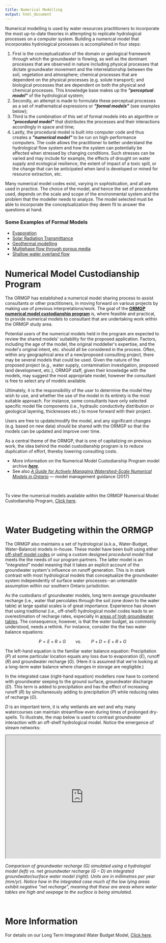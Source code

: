 ```yaml
---
title: Numerical Modelling
output: html_document
---
```


Numerical modelling is used by water resources practitioners to incorporate the most up-to-date theories in attempting to replicate hydrological processes on a computer system. Building a numerical model that incorporates hydrological processes is accomplished in four steps:

1. First is the conceptualization of the domain or geological framework through which the groundwater is flowing, as well as the dominant processes that are observed in nature including physical processes that dictate groundwater movement and the interrelationship between the soil, vegetation and atmosphere; chemical processes that are dependent on the physical processes (e.g. solute transport); and biological processes that are dependent on both the physical and chemical processes.  This knowledge base makes up the *__"perceptual model"__* of the hydrological system;
2. Secondly, an attempt is made to formulate these perceptual processes as a set of mathematical expressions or *__"formal models"__* (see examples below);
3. Third is the combination of this set of formal models into an algorithm or *__"procedural model"__* that distributes the processes and their interactions accordingly in space and time;
4. Lastly, the procedural model is built into computer code and thus creates a *__"numerical model"__* to be run on high-performance computers. The code allows the practitioner to better understand the hydrological flow system and how the system can potentially be affected when stressed by changing conditions.  Such stresses can be varied and may include for example, the effects of drought on water supply and ecological resilience, the extent of impact of a toxic spill, or the change that can be anticipated when land is developed or mined for resource extraction, etc.

Many numerical model codes exist, varying in sophistication, and all are used in practice. The choice of the model, and hence the set of procedures used, depends on the scale and scope of the environmental system and the problem that the modeller needs to analyze. The model selected must be able to incorporate the conceptualization they deem fit to answer the questions at hand.

### Some Examples of Formal Models

* [Evaporation](/info/evaporation/)
* [Solar Radiation Transmittance](/info/solarradiation/)    
* [Geothermal modelling](/info/geothermal/)
* [Multiphase flow through porous media](/info/pmflow/)
* [Shallow water overland flow](/info/lia/)



# Numerical Model Custodianship Program

The ORMGP has established a numerical model sharing process to assist consultants or other practitioners, in moving forward on various projects by making use of previous interpretations/work. The goal of the [**ORMGP numerical model custodianship program**](/snapshots/md/numerical-model-custodianship-program.html) is, where feasible and practical, to provide numerical models to consultant that are undertaking work within the ORMGP study area.  

Potential users of the numerical models held in the program are expected to review the shared models' suitability for the proposed application. Factors, including the age of the model, the original moddeller's expertise, and the model's original intent, etc. should all be considered in the process. Often, within any geographical area of a new/proposed consulting project, there may be several models that could be used. Given the nature of the proposed project (e.g., water supply, contamination investigation, proposed land development, etc.), ORMGP staff, given their knowledge with the models, may suggest the most appropriate model, however the consultant is free to select any of models available. 

Ultimately, it is the responsibility of the user to determine the model they wish to use, and whether the use of the model in its entirety is the most suitable approach. For instance, some consultants have only selected specific model file components (i.e., hydraulic conductivity distribution or geological layering, thicknesses etc.) to move forward with their project.

Users are free to update/modify the model, and any significant changes (e.g. based on new data) should be shared with the ORMGP so that the models can be updated and improve over time. 

As a central theme of the ORMGP, that is one of capitalizing on previous work, the idea behind the model custodianship program is to reduce duplication of effort, thereby lowering consulting costs.
  
* More information on the Numerical Model Custodianship Program model archive [*__here__*](/snapshots/md/numerical-model-custodianship-program.html).
* See also [*A Guide for Actively Managing Watershed-Scale Numerical Models in Ontario*](https://www.oakridgeswater.ca/_files/ugd/4a0a6e_c41c71a481ea4657806e1fbb0c912f7a.pdf) — model management guidance (2017)

<br>

To view the numerical models available within the ORMGP Numerical Model Custodianship Program, <a href="https://maps.oakridgeswater.ca/Html5Viewer/index.html?viewer=ORMGPP&run=NumericalModels" target="_blank">Click here</a>.

<br>

# Water Budgeting within the ORMGP

The ORMGP also maintains a set of hydrological (a.k.a., Water-Budget, Water-Balance) models in-house. These model have been built using either [off-shelf model codes](/interpolants/modelling/ravenmodel.html) or using a custom designed *procedural model* that meets the the needs of our program partners. The latter model is an *"integrated"* model meaning that it takes an explicit account of the groundwater system's influence on runoff generation. This is in stark contrast with most hydrological models that conceptualize the groundwater system independently of surface water processes--an untenable assumption within our southern Ontario jurisdiction.

As the custodians of groundwater models, long term average groundwater recharge (i.e., water that percolates through the soil zone down to the water table) at large spatial scales is of great importance. Experience has shown that using traditional (i.e., off-shelf) hydrological model codes leads to an overestimation of recharge rates, especially in [areas of high groundwater tables](/watertable/). The consequence, however, is that the water budget, as commonly understood, needs a rethink. For instance, consider the the two water balance equations:

$$ P=E+R+G \qquad\text{vs.}\qquad P+D=E+R+G $$

The left-hand equation is the familiar water balance equation: Precipitation $(P)$ at some particular location equals any loss due to evaporation $(E)$, runoff $(R)$ and groundwater recharge $(G)$. (Here it is assumed that we're looking at a long-term water balance where changes in storage are negligible.)

In the integrated case (right-hand equation) modellers now have to contend with groundwater seeping to the ground surface, groundwater discharge $(D)$. This term is added to precipitation and has the effect of increasing runoff $(R)$ by simultaneously adding to precipitation $(P)$ while reducing rates of recharge $(G)$. 

$D$ is an important term, it is why wetlands are *wet* and why many watercourses can maintain streamflow even during times of prolonged dry-spells. To illustrate, the map below is used to contrast groundwater interaction with an off-shelf hydrological model. Notice the emergence of stream networks:


<iframe src="https://golang.oakridgeswater.ca/pages/Raven23WB-compare.html" width="100%" height="400" scrolling="no" allowfullscreen></iframe>

_Comparison of groundwater recharge $(G)$ simulated using a hydrologial model (left) vs. net groundwater recharge $(G-D)$ an integrated groundwater/surface water model (right). Units are in millimetres per year (mm/yr). Notice how in the integrated case much of the low lying areas exhibit negative "net recharge", meaning that these are areas where water tables are high and seepage to the surface is being simulated._

<br>


# More Information

For details on our Long Term Integrated Water Budget Model, <a href="https://owrc.github.io/interpolants/modelling/waterbudgetmodel.html" target="_blank">Click here</a>.
